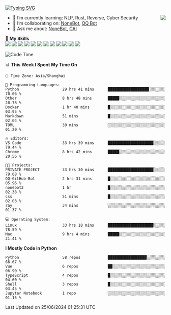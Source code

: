 [![Typing SVG](https://readme-typing-svg.herokuapp.com?size=25&duration=2500&color=8C43EA&vCenter=true&width=200&height=40&lines=Hi+there+%F0%9F%91%8B%F0%9F%8F%BB;I'm+yanyongyu)](https://git.io/typing-svg)

<a href="#">
  <img align="right" src="https://github-readme-stats.vercel.app/api?username=yanyongyu&count_private=true&show_icons=true&bg_color=15,f2f7fd,E0EAFC" />
</a>

- 🌱 I’m currently learning: NLP, Rust, Reverse, Cyber Security
- 👯 I’m collaborating on: [NoneBot](https://github.com/nonebot), [QQ Bot](https://github.com/Mrs4s/go-cqhttp)
- 💬 Ask me about: [NoneBot](https://github.com/nonebot), [CAI](https://github.com/cscs181/CAI)

🌟 **My Skills**  
![](https://img.shields.io/badge/-Python-3e74a2?style=flat-square&logo=Python&logoColor=fff)
![](https://img.shields.io/badge/-TypeScript-3178C6?style=flat-square&logo=TypeScript&logoColor=fff)
![](https://img.shields.io/badge/-Vue-4fc08d?style=flat-square&logo=Vue.js&logoColor=fff)
![](https://img.shields.io/badge/-React-2d98ce?style=flat-square&logo=React&logoColor=fff)
![](https://img.shields.io/badge/-FastAPI-009688?style=flat-square&logo=FastAPI&logoColor=fff)
![](https://img.shields.io/badge/-Linux-000000?style=flat-square&logo=Linux&logoColor=fff)
![](https://img.shields.io/badge/-Docker-2496ED?style=flat-square&logo=Docker&logoColor=fff)
![](https://img.shields.io/badge/-Kubernetes-326CE5?style=flat-square&logo=Kubernetes&logoColor=fff)
![](https://img.shields.io/badge/-GitHub%20Actions-2088FF?style=flat-square&logo=GitHubActions&logoColor=fff)
![](https://img.shields.io/badge/-PostgreSQL-4169E1?style=flat-square&logo=PostgreSQL&logoColor=fff)
![](https://img.shields.io/badge/-Redis-DC382D?style=flat-square&logo=Redis&logoColor=fff)
![](https://img.shields.io/badge/-MongoDB-47A248?style=flat-square&logo=MongoDB&logoColor=fff)

<!--START_SECTION:waka-->
![Code Time](http://img.shields.io/badge/Code%20Time-6%2C244%20hrs%2016%20mins-blue)

📊 **This Week I Spent My Time On** 

```text
🕑︎ Time Zone: Asia/Shanghai

💬 Programming Languages: 
Python                   29 hrs 41 mins      ██████████████████░░░░░░░   70.06 % 
Other                    8 hrs 48 mins       █████░░░░░░░░░░░░░░░░░░░░   20.78 % 
Docker                   1 hr 40 mins        █░░░░░░░░░░░░░░░░░░░░░░░░   03.95 % 
Markdown                 51 mins             █░░░░░░░░░░░░░░░░░░░░░░░░   02.04 % 
TOML                     30 mins             ░░░░░░░░░░░░░░░░░░░░░░░░░   01.20 % 

🔥 Editors: 
VS Code                  33 hrs 39 mins      ████████████████████░░░░░   79.44 % 
Chrome                   8 hrs 42 mins       █████░░░░░░░░░░░░░░░░░░░░   20.56 % 

🐱‍💻 Projects: 
PRIVATE PROJECT          33 hrs 30 mins      ████████████████████░░░░░   79.08 % 
QQ-GitHub-Bot            2 hrs 31 mins       █░░░░░░░░░░░░░░░░░░░░░░░░   05.96 % 
nonebot2                 1 hr                █░░░░░░░░░░░░░░░░░░░░░░░░   02.38 % 
css                      51 mins             █░░░░░░░░░░░░░░░░░░░░░░░░   02.03 % 
ray                      34 mins             ░░░░░░░░░░░░░░░░░░░░░░░░░   01.37 % 

💻 Operating System: 
Linux                    33 hrs 18 mins      ████████████████████░░░░░   78.59 % 
Mac                      9 hrs 4 mins        █████░░░░░░░░░░░░░░░░░░░░   21.41 % 
```

**I Mostly Code in Python** 

```text
Python                   58 repos            █████████████████░░░░░░░░   66.67 % 
Vue                      6 repos             ██░░░░░░░░░░░░░░░░░░░░░░░   06.90 % 
TypeScript               4 repos             █░░░░░░░░░░░░░░░░░░░░░░░░   04.60 % 
Shell                    3 repos             █░░░░░░░░░░░░░░░░░░░░░░░░   03.45 % 
Jupyter Notebook         1 repo              ░░░░░░░░░░░░░░░░░░░░░░░░░   01.15 % 
```




 Last Updated on 25/06/2024 01:25:31 UTC
<!--END_SECTION:waka-->
